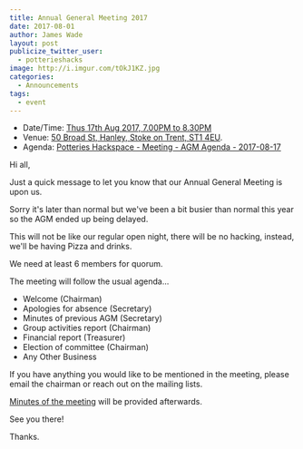 ```yaml
---
title: Annual General Meeting 2017
date: 2017-08-01
author: James Wade
layout: post
publicize_twitter_user:
  - potterieshacks
image: http://i.imgur.com/tOkJ1KZ.jpg
categories:
  - Announcements
tags:
  - event
---
```


* Date/Time: [Thus 17th Aug 2017, 7.00PM to 8.30PM](https://calendar.google.com/calendar/event?action=TEMPLATE&tmeid=NWZydTBtc2NldWhjaWcxam12OGhlaTRpbGIgMDBuZnMxY3JsbDVxcmVob2s5OHFtbWl0bGNAZw&tmsrc=00nfs1crll5qrehok98qmmitlc%40group.calendar.google.com)
* Venue: [50 Broad St, Hanley, Stoke on Trent, ST1 4EU](https://goo.gl/maps/p4Xc7bRLPW32).
* Agenda: [Potteries Hackspace - Meeting - AGM Agenda - 2017-08-17](https://docs.google.com/document/d/1cV0Vd3Vpe1TnaYOPtjPwZJKDazoRZLkz7_mEcIE32tI/edit#)

Hi all,

Just a quick message to let you know that our Annual General Meeting is upon us.

Sorry it's later than normal but we've been a bit busier than normal this year so the AGM ended up being delayed.

This will not be like our regular open night, there will be no hacking, instead, we'll be having Pizza and drinks.

<!--more-->

We need at least 6 members for quorum.

The meeting will follow the usual agenda...

* Welcome (Chairman)
* Apologies for absence (Secretary)
* Minutes of previous AGM (Secretary)
* Group activities report (Chairman)
* Financial report (Treasurer)
* Election of committee (Chairman)
* Any Other Business

If you have anything you would like to be mentioned in the meeting, please email the chairman or reach out on the mailing lists.

[Minutes of the meeting](https://docs.google.com/document/d/1ndzBYvnRiqivaXmYK4ZLNuDj74GY3sq7qcqB0_O8j14/edit) will be provided afterwards.

See you there!

Thanks.